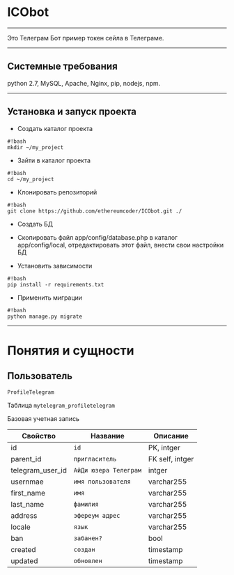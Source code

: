 # ICObot

---

Это Телеграм Бот пример токен сейла в Телеграме.
 
---

## Системные требования

python 2.7, MySQL, Apache, Nginx, pip, nodejs, npm.

---

## Установка и запуск проекта
* Создать каталог проекта
```
#!bash
mkdir ~/my_project 
```
* Зайти в каталог проекта
```
#!bash
cd ~/my_project 
```
* Клонировать репозиторий
```
#!bash
git clone https://github.com/ethereumcoder/ICObot.git ./
```
* Создать БД
* Скопировать файл app/config/database.php в каталог app/config/local, отредактировать этот файл, внести свои настройки БД

* Установить зависимости
```
#!bash
pip install -r requirements.txt
```
* Применить миграции
```
#!bash
python manage.py migrate
```
---

# Понятия и сущности

## __Пользователь__

`ProfileTelegram`

Таблица `mytelegram_profiletelegram`

Базовая учетная запись

|Свойство|Название|Описание|
|---|---|---|
|id|`id`|PK, intger|
|parent_id|`пригласитель`|FK self, intger|
|telegram_user_id|`АйДи юзера Телеграм`|intger|
|usernmae|`имя пользователя`|varchar255|
|first_name|`имя`|varchar255|
|last_name|`фамилия`|varchar255|
|address|`эфереум адрес`|varchar255|
|locale|`язык`|varchar255|
|ban|`забанен?`|bool|
|created|`создан`|timestamp|
|updated|`обновлен`|timestamp|

